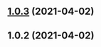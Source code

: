 ## [1.0.3](https://github.com/do2blehelix/the-ml-handbook/compare/v1.0.2...v1.0.3) (2021-04-02)



## 1.0.2 (2021-04-02)



